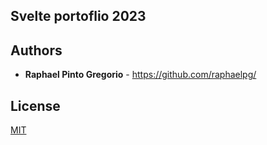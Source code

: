 ## Svelte portoflio 2023  

## Authors

* **Raphael Pinto Gregorio** - https://github.com/raphaelpg/


## License

[MIT](LICENSE)